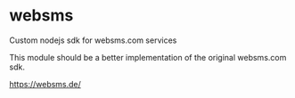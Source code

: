 # websms
Custom nodejs sdk for websms.com services

This module should be a better implementation of the original websms.com sdk.

https://websms.de/
